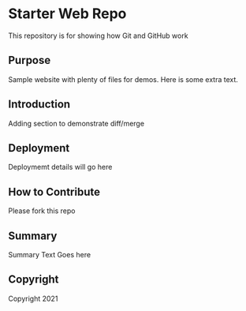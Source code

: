 # Starter Web Repo

This repository is for showing how Git and GitHub work

## Purpose

Sample website with plenty of files for demos. Here is some extra text.

## Introduction

Adding section to demonstrate diff/merge

## Deployment

Deploymemt details will go here

## How to Contribute

Please fork this repo

## Summary

Summary Text Goes here

## Copyright

Copyright 2021